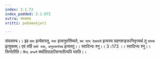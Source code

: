 ```yaml
---
index: 3.1.72
index_padded: 3.1.072
sutra: संयसश्च
vritti: padamanjari

---
```

संयसश्च।। इह `समः` इत्येवास्तु, `यसः` इत्यनुवर्त्तिष्यते, `षम ष्टम् वेक्लव्ये` इत्यस्य ग्रहणशङ्कानिवृत्त्यर्थ तु `संयसः` इत्युक्तम्। एवं तर्हि `समो यसः`, `अनुपसर्गाच्च` इत्यस्तु।।
स्वादिभ्यः श्नु।। 3।173 ।।
स्वादिभ्यः श्नु।। सिनोतीति। `षिञ् बन्धने` र्क्यादिपाठात्सिनातीत्यपि भवति।।